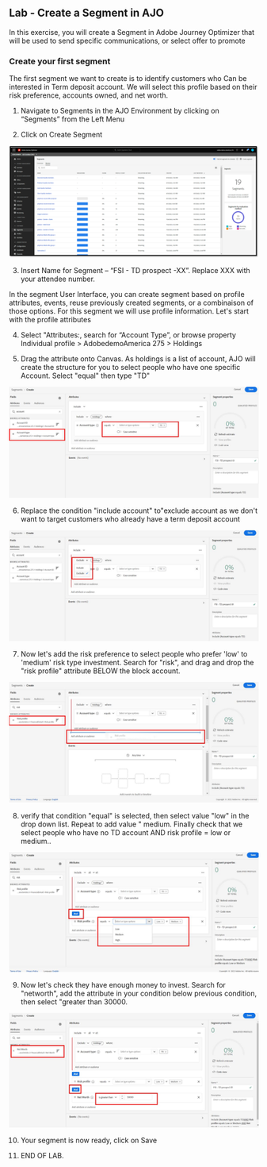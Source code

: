 ## Lab - Create a Segment in AJO

In this exercise, you will create a Segment in Adobe Journey Optimizer that will be used to send specific communications, or select offer to promote


### Create your first segment
The first segment we want to create is to identify customers who Can be interested in Term deposit account. We will select this profile based on their risk preference, accounts owned, and net worth.    

1.  Navigate to Segments in the AJO Environment by clicking on “Segments” from the Left Menu

2.  Click on Create Segment

![Segment](https://github.com/adobe-dss-aep/ajo-handson-labs/blob/8f00bf935516f16f128faa2c9eed3ad218ae994b/0.%20Images/Segmentation_1.png)


3.  Insert Name for Segment – “FSI - TD prospect -XX”. Replace XXX with your attendee number. 

In the segment User Interface, you can create segment based on profile attributes, events, reuse previously created segments, or a combinaison of those options. For this segment we will use profile information. Let's start with the profile attributes 


4.  Select "Attributes:, search for “Account Type”, or browse property Individual profile > AdobedemoAmerica 275 > Holdings


5.  Drag the attribute onto Canvas. As holdings is a list of account, AJO will create the structure for you to select people who have one specific Account.  Select "equal" then type "TD"


![Segment](../0.%20Images/segment1_1.JPG)


6. Replace the condition "include account" to"exclude account as we don't want to target customers who already have a term deposit account   

![Segment](../0.%20Images/Segment1-step2.JPG)


7. Now let's add the risk preference to select people who prefer 'low' to 'medium' risk type investment. Search for "risk", and drag and drop the "risk profile" attribute BELOW the block account. 

![Segment](../0.%20Images/Segment1-step3.JPG)


8. verify that condition "equal" is selected, then select value "low" in the drop down list. Repeat to add value " medium. Finally check that we select people who have no TD account AND risk profile = low or medium..

![Segment](../0.%20Images/Segment1-step4.JPG)


9. Now let's check they have enough money to invest. Search for "networth", add the attribute in your condition below previous condition, then select "greater than 30000. 

![Segment](../0.%20Images/Segment1-step5.JPG)


10. Your segment is now ready, click on Save

11.  END OF LAB.
